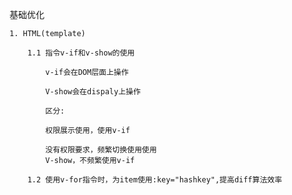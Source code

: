 基础优化

    1. HTML(template)

        1.1 指令v-if和v-show的使用

            v-if会在DOM层面上操作  

            V-show会在dispaly上操作

            区分:

            权限展示使用，使用v-if

            没有权限要求，频繁切换使用使用
            V-show，不频繁使用v-if

        1.2 使用v-for指令时，为item使用:key="hashkey",提高diff算法效率


        